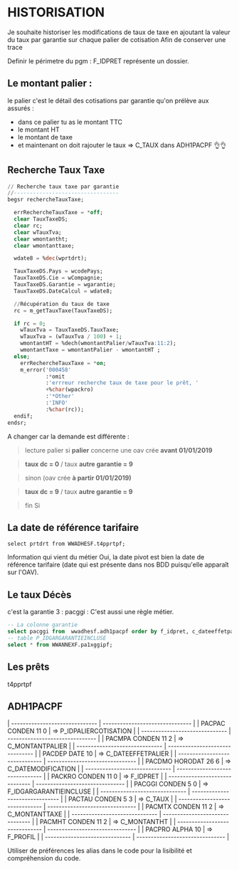 # HISTORISATION

Je souhaite historiser les modifications de taux de taxe en ajoutant la valeur du taux par garantie sur chaque palier de cotisation
Afin de conserver une trace

Definir le périmetre du pgm : F_IDPRET représente un dossier.


## Le montant palier : 

le palier c'est le détail des cotisations par garantie qu'on prélève aux assurés : 
- dans ce palier tu as le montant TTC
- le montant HT
- le montant de taxe
- et maintenant on doit rajouter le taux => C_TAUX dans ADH1PACPF :ok_hand::ok_hand:

## Recherche Taux Taxe

```sql
// Recherche taux taxe par garantie
//---------------------------------
begsr rechercheTauxTaxe;

  errRechercheTauxTaxe = *off;
  clear TauxTaxeDS;
  clear rc;
  clear wTauxTva;
  clear wmontantht;
  clear wmontanttaxe;

  wdate8 = %dec(wprtdrt);

  TauxTaxeDS.Pays = wcodePays;
  TauxTaxeDS.Cie = wCompagnie;
  TauxTaxeDS.Garantie = wgarantie;
  TauxTaxeDS.DateCalcul = wdate8;

  //Récupération du taux de taxe
  rc = m_getTauxTaxe(TauxTaxeDS);

  if rc = 0;
    wTauxTva = TauxTaxeDS.TauxTaxe;
    wTauxTva = (wTauxTva / 100) + 1;
    wmontantHT = %dech(wmontantPalier/wTauxTva:11:2);
    wmontantTaxe = wmontantPalier - wmontantHT ;
  else;
    errRechercheTauxTaxe = *on;
    m_error('000458'
            :*omit
            :'errreur recherche taux de taxe pour le prêt, '
            +%char(wpackro)
            :'*Other'
            :'INFO'
            :%char(rc));
  endif;
endsr;
```
A changer car la demande est différente : 

> lecture palier
> si **palier** concerne une oav crée **avant 01/01/2019**

> **taux dc = 0** / taux **autre garantie = 9**

> sinon (oav crée **à partir 01/01/2019)**

> **taux dc = 9** / taux **autre garantie = 9**

> fin Si  

## La date de référence tarifaire

```
select prtdrt from WWADHESF.t4pprtpf;
```
Information qui vient du métier Oui, la date pivot est bien la date de référence tarifaire (date qui est présente dans nos BDD puisqu'elle apparaît sur l'OAV).

## Le taux Décès

c'est la garantie 3 : pacggi : C'est aussi une règle métier.

```sql
-- La colonne garantie
select pacggi from  wwadhesf.adh1pacpf order by f_idpret, c_dateeffetpalier;
-- table P_IDGARGARANTIEINCLUSE                     
select * from WWANNEXF.pa1xggipf;
```

## Les prêts
t4pprtpf

## ADH1PACPF

| ------------------------------ | ------------------------------- |
| PACPAC     CONDEN      11  0   |  =>   P_IDPALIERCOTISATION      |
| ------------------------------ | ------------------------------- |
| PACMPA     CONDEN      11  2   |  =>   C_MONTANTPALIER           |
| ------------------------------ | ------------------------------- |
| PACDEP     DATE           10   |   =>   C_DATEEFFETPALIER        |
| ------------------------------ | ------------------------------- |
| PACDMO     HORODAT     26  6   |  =>   C_DATEMODIFICATION        |
| ------------------------------ | ------------------------------- |
| PACKRO     CONDEN      11  0   |  =>   F_IDPRET                  |
| ------------------------------ | ------------------------------- | 
| PACGGI     CONDEN       5  0   |  =>   F_IDGARGARANTIEINCLUSE    |
| ------------------------------ | ------------------------------- |
| PACTAU     CONDEN       5  3   |  =>   C_TAUX                    |
| ------------------------------ | ------------------------------- |
| PACMTX     CONDEN      11  2   |  =>   C_MONTANTTAXE             |
| ------------------------------ | ------------------------------- |
| PACMHT     CONDEN      11  2   |  =>   C_MONTANTHT               |
| ------------------------------ | ------------------------------- |
| PACPRO     ALPHA          10   |  =>   F_PROFIL                  |
| ------------------------------ | ------------------------------- |

Utiliser de préférences les alias dans le code pour la lisibilité et compréhension du code.

